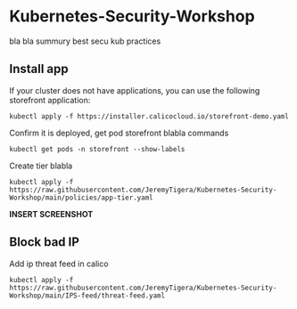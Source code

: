 # Kubernetes-Security-Workshop

bla bla summury best secu kub practices

## Install app

If your cluster does not have applications, you can use the following storefront application:
```
kubectl apply -f https://installer.calicocloud.io/storefront-demo.yaml
```

Confirm it is deployed, get pod storefront blabla commands

```
kubectl get pods -n storefront --show-labels
```

Create tier blabla
```
kubectl apply -f https://raw.githubusercontent.com/JeremyTigera/Kubernetes-Security-Workshop/main/policies/app-tier.yaml
```

**INSERT SCREENSHOT**

## Block bad IP

Add ip threat feed in calico
```
kubectl apply -f https://raw.githubusercontent.com/JeremyTigera/Kubernetes-Security-Workshop/main/IPS-feed/threat-feed.yaml
```
